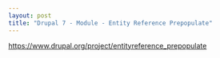```yaml
---
layout: post
title: "Drupal 7 - Module - Entity Reference Prepopulate"
---
```

https://www.drupal.org/project/entityreference_prepopulate
